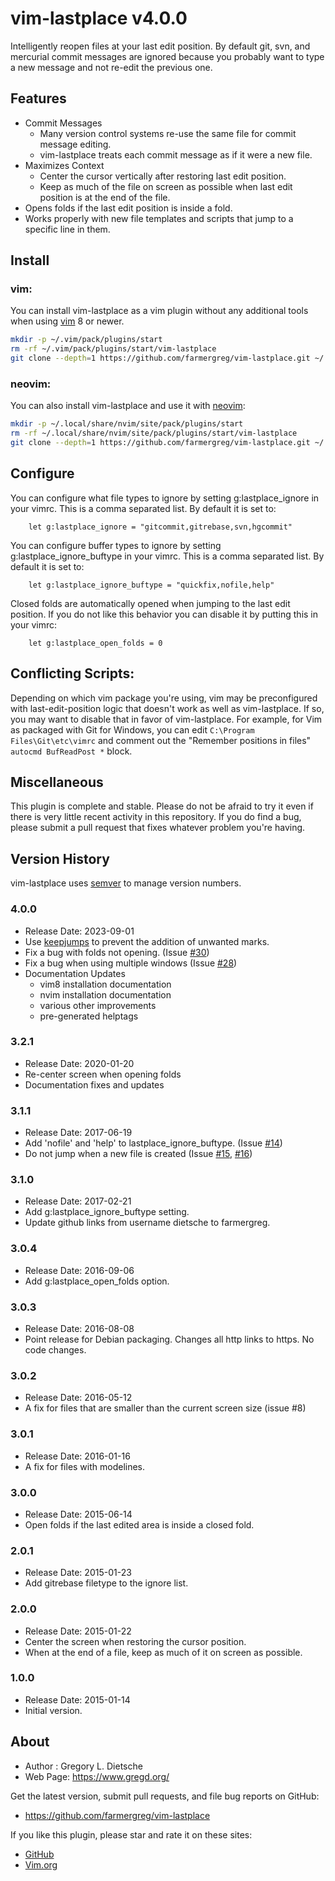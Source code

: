 # vim-lastplace v4.0.0

Intelligently reopen files at your last edit position.
By default git, svn, and mercurial commit messages are ignored because you probably want to type a new message and not re-edit the previous one.

## Features
* Commit Messages
    - Many version control systems re-use the same file for commit message editing.
    - vim-lastplace treats each commit message as if it were a new file.
* Maximizes Context
    - Center the cursor vertically after restoring last edit position.
    - Keep as much of the file on screen as possible when last edit position is at the end of the file.
* Opens folds if the last edit position is inside a fold.
* Works properly with new file templates and scripts that jump to a specific line in them.

## Install

### vim:
You can install vim-lastplace as a vim plugin without any additional tools when using [vim](https://www.vim.org/) 8 or newer.

```bash
mkdir -p ~/.vim/pack/plugins/start
rm -rf ~/.vim/pack/plugins/start/vim-lastplace
git clone --depth=1 https://github.com/farmergreg/vim-lastplace.git ~/.vim/pack/plugins/start/vim-lastplace
```

### neovim:
You can also install vim-lastplace and use it with [neovim](https://neovim.io/):

```bash
mkdir -p ~/.local/share/nvim/site/pack/plugins/start
rm -rf ~/.local/share/nvim/site/pack/plugins/start/vim-lastplace
git clone --depth=1 https://github.com/farmergreg/vim-lastplace.git ~/.local/share/nvim/site/pack/plugins/start/vim-lastplace
```

## Configure
You can configure what file types to ignore by setting g:lastplace_ignore in your vimrc.
This is a comma separated list.
By default it is set to:

```vim
    let g:lastplace_ignore = "gitcommit,gitrebase,svn,hgcommit"
````

You can configure buffer types to ignore by setting g:lastplace_ignore_buftype in your vimrc.
This is a comma separated list.
By default it is set to:

```vim
    let g:lastplace_ignore_buftype = "quickfix,nofile,help"
```

Closed folds are automatically opened when jumping to the last edit position.
If you do not like this behavior you can disable it by putting this in your vimrc:

```vim
    let g:lastplace_open_folds = 0
```
## Conflicting Scripts:
Depending on which vim package you're using, vim may be preconfigured with last-edit-position logic that doesn't work as well as vim-lastplace.
If so, you may want to disable that in favor of vim-lastplace.
For example, for Vim as packaged with Git for Windows, you can edit `C:\Program Files\Git\etc\vimrc` and comment out the "Remember positions in files" `autocmd BufReadPost *` block.

## Miscellaneous
This plugin is complete and stable.
Please do not be afraid to try it even if there is very little recent activity in this repository.
If you do find a bug, please submit a pull request that fixes whatever problem you're having.

## Version History
vim-lastplace uses [semver](http://semver.org/) to manage version numbers.

### 4.0.0
- Release Date: 2023-09-01
- Use [keepjumps](https://github.com/farmergreg/vim-lastplace/pull/31) to prevent the addition of unwanted marks.
- Fix a bug with folds not opening. (Issue [#30](https://github.com/farmergreg/vim-lastplace/issues/30))
- Fix a bug when using multiple windows (Issue [#28](https://github.com/farmergreg/vim-lastplace/issues/28))
- Documentation Updates
    - vim8 installation documentation
    - nvim installation documentation
    - various other improvements
    - pre-generated helptags

### 3.2.1
- Release Date: 2020-01-20
- Re-center screen when opening folds
- Documentation fixes and updates

### 3.1.1
- Release Date: 2017-06-19
- Add 'nofile' and 'help' to lastplace_ignore_buftype. (Issue [#14](https://github.com/farmergreg/vim-lastplace/issues/14))
- Do not jump when a new file is created (Issue [#15](https://github.com/farmergreg/vim-lastplace/issues/15), [#16](https://github.com/farmergreg/vim-lastplace/issues/16))

### 3.1.0
- Release Date: 2017-02-21
- Add g:lastplace_ignore_buftype setting.
- Update github links from username dietsche to farmergreg.

### 3.0.4
- Release Date: 2016-09-06
- Add g:lastplace_open_folds option.

### 3.0.3
- Release Date: 2016-08-08
- Point release for Debian packaging. Changes all http links to https. No code changes.

### 3.0.2
- Release Date: 2016-05-12
- A fix for files that are smaller than the current screen size (issue #8)

### 3.0.1
- Release Date: 2016-01-16
- A fix for files with modelines.

### 3.0.0
- Release Date: 2015-06-14
- Open folds if the last edited area is inside a closed fold.

### 2.0.1
- Release Date: 2015-01-23
- Add gitrebase filetype to the ignore list.

### 2.0.0
- Release Date: 2015-01-22
- Center the screen when restoring the cursor position.
- When at the end of a file, keep as much of it on screen as possible.

### 1.0.0
- Release Date: 2015-01-14
- Initial version.

## About

- Author  :  Gregory L. Dietsche
- Web Page: https://www.gregd.org/

Get the latest version, submit pull requests, and file bug reports
on GitHub:
- https://github.com/farmergreg/vim-lastplace

If you like this plugin, please star and rate it on these sites:

- [GitHub](https://github.com/farmergreg/vim-lastplace)
- [Vim.org](http://www.vim.org/scripts/script.php?script_id=5090)
